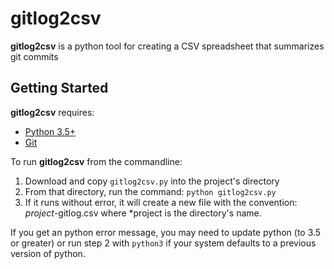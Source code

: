# gitlog2csv

**gitlog2csv** is a python tool for creating a CSV spreadsheet that summarizes git commits

## Getting Started

**gitlog2csv** requires:

* [Python 3.5+](https://www.python.org/)
* [Git](https://git-scm.com/)

To run **gitlog2csv** from the commandline:

1. Download and copy `gitlog2csv.py` into the project's directory
2. From that directory, run the command: `python gitlog2csv.py`
3. If it runs without error, it will create a new file with the convention: *project*-gitlog.csv where *project is the directory's name.

If you get an python error message, you may need to update python (to 3.5 or greater) or run step 2 with `python3` if your system defaults to a previous version of python.
